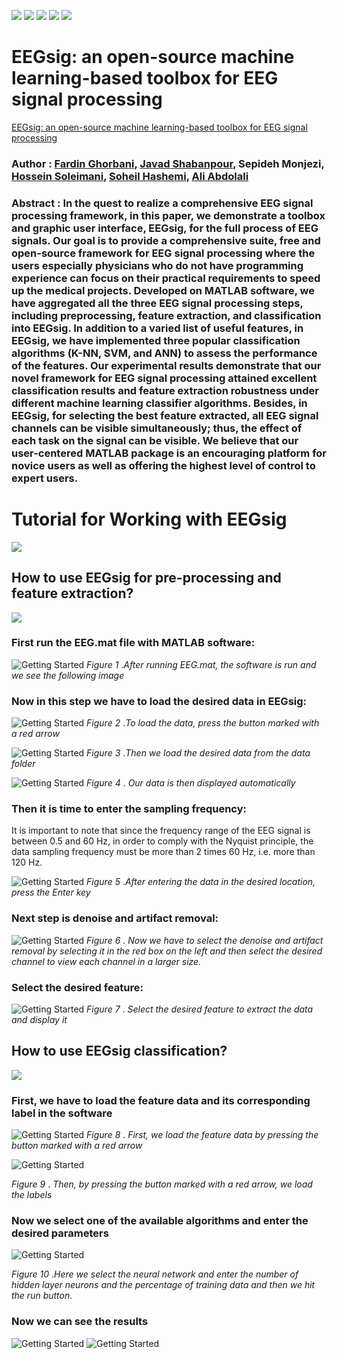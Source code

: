 ﻿![](https://badgen.net/github/checks/node-formidable/node-formidable/master/windows)
![](https://badgen.net/gitlab/last-commit/gitlab-org/gitlab-development-kit)
![](https://badgen.net/npm/license/lodash)
![](https://img.shields.io/badge/University-IUST-blue)
![](https://img.shields.io/badge/Version-0.1-blue)

# EEGsig: an open-source machine learning-based toolbox for EEG signal processing

[EEGsig: an open-source machine learning-based toolbox for EEG signal processing](https://arxiv.org/abs/2010.12877)

### Author : [Fardin Ghorbani](https://scholar.google.com/citations?user=Ld-lFKgAAAAJ&hl=en), [Javad Shabanpour](https://scholar.google.com/citations?user=WLstfRcAAAAJ&hl=en), Sepideh Monjezi, [Hossein Soleimani](https://scholar.google.com/citations?user=fY5IgjcAAAAJ&hl=en), [Soheil Hashemi](https://scholar.google.com/citations?user=N6CGwhMAAAAJ&hl=en), [Ali Abdolali](https://scholar.google.com/citations?user=JYpUTf8AAAAJ&hl=en)



### Abstract : In the quest to realize a comprehensive EEG signal processing framework, in this paper, we demonstrate a toolbox and graphic user interface, EEGsig, for the full process of EEG signals. Our goal is to provide a comprehensive suite, free and open-source framework for EEG signal processing where the users especially physicians who do not have programming experience can focus on their practical requirements to speed up the medical projects. Developed on MATLAB software, we have aggregated all the three EEG signal processing steps, including preprocessing, feature extraction, and classification into EEGsig. In addition to a varied list of useful features, in EEGsig, we have implemented three popular classification algorithms (K-NN, SVM, and ANN) to assess the performance of the features. Our experimental results demonstrate that our novel framework for EEG signal processing attained excellent classification results and feature extraction robustness under different machine learning classifier algorithms. Besides, in EEGsig, for selecting the best feature extracted, all EEG signal channels can be visible simultaneously; thus, the effect of each task on the signal can be visible. We believe that our user-centered MATLAB package is an encouraging platform for novice users as well as offering the highest level of control to expert users.

# Tutorial for Working with EEGsig
![](https://img.shields.io/badge/Tutorial-EEGsig-green)
## How to use EEGsig for pre-processing and feature extraction?
![](https://img.shields.io/badge/Preprocessing-EEGsig-green)


### First run the EEG.mat file with MATLAB software:

![Getting Started](./tut_pic/a1.JPG)
*Figure 1* .*After running EEG.mat, the software is run and we see the following image*


### Now in this step we have to load the desired data in EEGsig:
![Getting Started](./tut_pic/a2.JPG)
*Figure 2* .*To load the data, press the button marked with a red arrow*

![Getting Started](./tut_pic/Capture2.JPG)
*Figure 3* .*Then we load the desired data from the data folder*

![Getting Started](./tut_pic/a4.JPG)
*Figure 4* . *Our data is then displayed automatically*


### Then it is time to enter the sampling frequency:

It is important to note that since the frequency range of the EEG signal is between 0.5 and 60 Hz, in order to comply with the Nyquist principle, the data sampling frequency must be more than 2 times 60 Hz, i.e. more than 120 Hz.

![Getting Started](./tut_pic/a5.JPG)
*Figure 5* .*After entering the data in the desired location, press the Enter key*

### Next step is denoise and artifact removal:
![Getting Started](./tut_pic/a7.JPG)
*Figure 6* . *Now we have to select the denoise and artifact removal by selecting it in the red box on the left and then select the desired channel to view each channel in a larger size.*

### Select the desired feature:

![Getting Started](./tut_pic/a8.JPG)
*Figure 7* . *Select the desired feature to extract the data and display it*



## How to use EEGsig classification?
![](https://img.shields.io/badge/Classification-EEGsig-green)

### First, we have to load the feature data and its corresponding label in the software

![Getting Started](./tut_pic/a11.JPG)
*Figure 8* . *First, we load the feature data by pressing the button marked with a red arrow*

![Getting Started](./tut_pic/a13.JPG)

*Figure 9* . *Then, by pressing the button marked with a red arrow, we load the labels*


### Now we select one of the available algorithms and enter the desired parameters

![Getting Started](./tut_pic/Capture15.JPG)

*Figure 10* .*Here we select the neural network and enter the number of hidden layer neurons and the percentage of training data and then we hit the run button*.


 ### Now we can see the results


![Getting Started](./tut_pic/Capture16.JPG)
![Getting Started](./tut_pic/Capture17.JPG)
